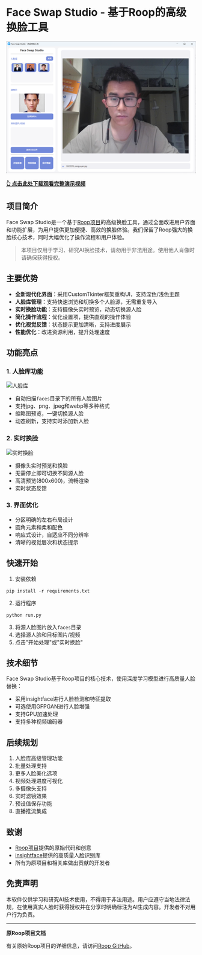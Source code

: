 # Face Swap Studio - 基于Roop的高级换脸工具

![预览图](preview.png)

**[👆 点击此处下载观看完整演示视频](preview.mp4)**

## 项目简介

Face Swap Studio是一个基于[Roop项目](https://github.com/s0md3v/roop)的高级换脸工具，通过全面改进用户界面和功能扩展，为用户提供更加便捷、高效的换脸体验。我们保留了Roop强大的换脸核心技术，同时大幅优化了操作流程和用户体验。

> 本项目仅用于学习、研究AI换脸技术，请勿用于非法用途。使用他人肖像时请确保获得授权。

## 主要优势

- **全新现代化界面**：采用CustomTkinter框架重构UI，支持深色/浅色主题
- **人脸库管理**：支持快速浏览和切换多个人脸源，无需重复导入
- **实时换脸功能**：支持摄像头实时预览，动态切换源人脸
- **简化操作流程**：优化设置项，提供直观的操作体验
- **优化视觉反馈**：状态提示更加清晰，支持进度展示
- **性能优化**：改进资源利用，提升处理速度

## 功能亮点

### 1. 人脸库功能

![人脸库](https://i.ibb.co/RvXnjKS/face-gallery.jpg)

- 自动扫描`faces`目录下的所有人脸图片
- 支持jpg、png、jpeg和webp等多种格式
- 缩略图预览，一键切换源人脸
- 动态刷新，支持实时添加新人脸

### 2. 实时换脸

![实时换脸](https://i.ibb.co/fDGVQvf/realtime.jpg)

- 摄像头实时预览和换脸
- 无需停止即可切换不同源人脸
- 高清预览(800x600)，流畅渲染
- 实时状态反馈

### 3. 界面优化

- 分区明确的左右布局设计
- 圆角元素和柔和配色
- 响应式设计，自适应不同分辨率
- 清晰的视觉层次和状态提示

## 快速开始

1. 安装依赖
```
pip install -r requirements.txt
```

2. 运行程序
```
python run.py
```

3. 将源人脸图片放入`faces`目录
4. 选择源人脸和目标图片/视频
5. 点击"开始处理"或"实时换脸"

## 技术细节

Face Swap Studio基于Roop项目的核心技术，使用深度学习模型进行高质量人脸替换：

- 采用insightface进行人脸检测和特征提取
- 可选使用GFPGAN进行人脸增强
- 支持GPU加速处理
- 支持多种视频编码器

## 后续规划

1. 人脸库高级管理功能
2. 批量处理支持
3. 更多人脸美化选项
4. 视频处理进度可视化
5. 多摄像头支持
6. 实时滤镜效果
7. 预设值保存功能
8. 直播推流集成

## 致谢

- [Roop项目](https://github.com/s0md3v/roop)提供的原始代码和创意
- [insightface](https://github.com/deepinsight/insightface)提供的高质量人脸识别库
- 所有为原项目和相关库做出贡献的开发者

## 免责声明

本软件仅供学习和研究AI技术使用，不得用于非法用途。用户应遵守当地法律法规，在使用真实人脸时获得授权并在分享时明确标注为AI生成内容。开发者不对用户行为负责。

---

**原Roop项目文档**

有关原始Roop项目的详细信息，请访问[Roop GitHub](https://github.com/s0md3v/roop)。

